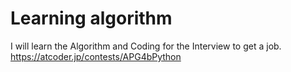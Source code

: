 # Learning algorithm
I will learn the Algorithm and Coding for the Interview to get a job.
https://atcoder.jp/contests/APG4bPython